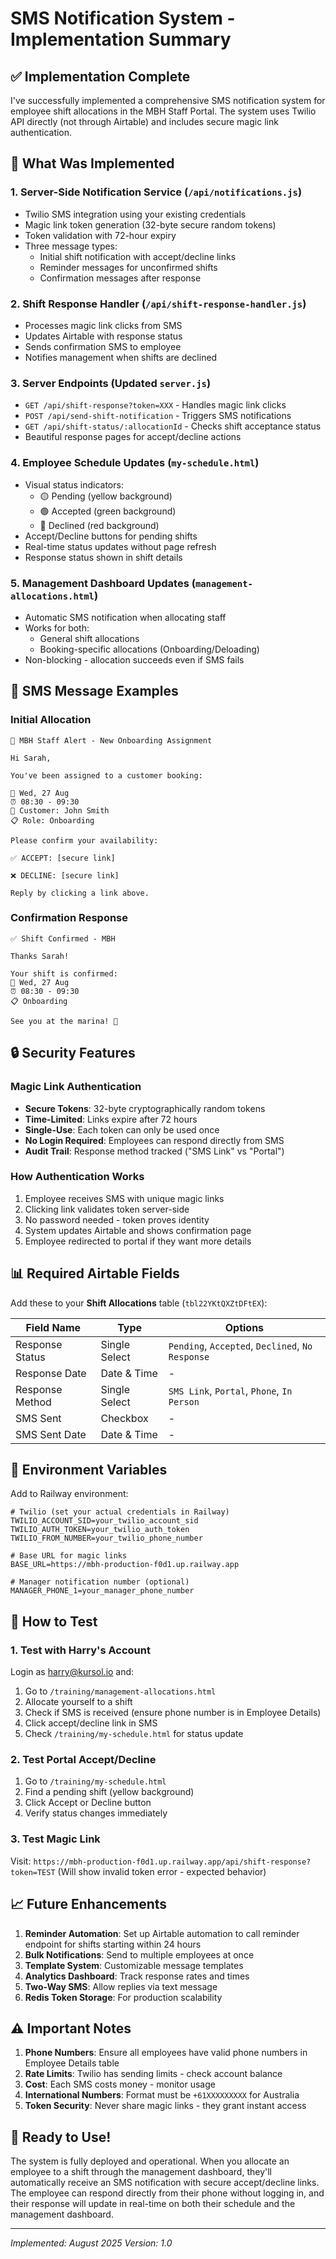 # SMS Notification System - Implementation Summary

## ✅ Implementation Complete

I've successfully implemented a comprehensive SMS notification system for employee shift allocations in the MBH Staff Portal. The system uses Twilio API directly (not through Airtable) and includes secure magic link authentication.

## 🎯 What Was Implemented

### 1. **Server-Side Notification Service** (`/api/notifications.js`)
- Twilio SMS integration using your existing credentials
- Magic link token generation (32-byte secure random tokens)
- Token validation with 72-hour expiry
- Three message types:
  - Initial shift notification with accept/decline links
  - Reminder messages for unconfirmed shifts
  - Confirmation messages after response

### 2. **Shift Response Handler** (`/api/shift-response-handler.js`)
- Processes magic link clicks from SMS
- Updates Airtable with response status
- Sends confirmation SMS to employee
- Notifies management when shifts are declined

### 3. **Server Endpoints** (Updated `server.js`)
- `GET /api/shift-response?token=XXX` - Handles magic link clicks
- `POST /api/send-shift-notification` - Triggers SMS notifications
- `GET /api/shift-status/:allocationId` - Checks shift acceptance status
- Beautiful response pages for accept/decline actions

### 4. **Employee Schedule Updates** (`my-schedule.html`)
- Visual status indicators:
  - 🟡 Pending (yellow background)
  - 🟢 Accepted (green background)
  - 🔴 Declined (red background)
- Accept/Decline buttons for pending shifts
- Real-time status updates without page refresh
- Response status shown in shift details

### 5. **Management Dashboard Updates** (`management-allocations.html`)
- Automatic SMS notification when allocating staff
- Works for both:
  - General shift allocations
  - Booking-specific allocations (Onboarding/Deloading)
- Non-blocking - allocation succeeds even if SMS fails

## 📱 SMS Message Examples

### Initial Allocation
```
🚤 MBH Staff Alert - New Onboarding Assignment

Hi Sarah,

You've been assigned to a customer booking:

📅 Wed, 27 Aug
⏰ 08:30 - 09:30
👤 Customer: John Smith
📋 Role: Onboarding

Please confirm your availability:

✅ ACCEPT: [secure link]

❌ DECLINE: [secure link]

Reply by clicking a link above.
```

### Confirmation Response
```
✅ Shift Confirmed - MBH

Thanks Sarah!

Your shift is confirmed:
📅 Wed, 27 Aug
⏰ 08:30 - 09:30
📋 Onboarding

See you at the marina! 🚤
```

## 🔒 Security Features

### Magic Link Authentication
- **Secure Tokens**: 32-byte cryptographically random tokens
- **Time-Limited**: Links expire after 72 hours
- **Single-Use**: Each token can only be used once
- **No Login Required**: Employees can respond directly from SMS
- **Audit Trail**: Response method tracked ("SMS Link" vs "Portal")

### How Authentication Works
1. Employee receives SMS with unique magic links
2. Clicking link validates token server-side
3. No password needed - token proves identity
4. System updates Airtable and shows confirmation page
5. Employee redirected to portal if they want more details

## 📊 Required Airtable Fields

Add these to your **Shift Allocations** table (`tbl22YKtQXZtDFtEX`):

| Field Name | Type | Options |
|------------|------|---------|
| Response Status | Single Select | `Pending`, `Accepted`, `Declined`, `No Response` |
| Response Date | Date & Time | - |
| Response Method | Single Select | `SMS Link`, `Portal`, `Phone`, `In Person` |
| SMS Sent | Checkbox | - |
| SMS Sent Date | Date & Time | - |

## 🔧 Environment Variables

Add to Railway environment:
```env
# Twilio (set your actual credentials in Railway)
TWILIO_ACCOUNT_SID=your_twilio_account_sid
TWILIO_AUTH_TOKEN=your_twilio_auth_token
TWILIO_FROM_NUMBER=your_twilio_phone_number

# Base URL for magic links
BASE_URL=https://mbh-production-f0d1.up.railway.app

# Manager notification number (optional)
MANAGER_PHONE_1=your_manager_phone_number
```

## 🚀 How to Test

### 1. Test with Harry's Account
Login as harry@kursol.io and:
1. Go to `/training/management-allocations.html`
2. Allocate yourself to a shift
3. Check if SMS is received (ensure phone number is in Employee Details)
4. Click accept/decline link in SMS
5. Check `/training/my-schedule.html` for status update

### 2. Test Portal Accept/Decline
1. Go to `/training/my-schedule.html`
2. Find a pending shift (yellow background)
3. Click Accept or Decline button
4. Verify status changes immediately

### 3. Test Magic Link
Visit: `https://mbh-production-f0d1.up.railway.app/api/shift-response?token=TEST`
(Will show invalid token error - expected behavior)

## 📈 Future Enhancements

1. **Reminder Automation**: Set up Airtable automation to call reminder endpoint for shifts starting within 24 hours
2. **Bulk Notifications**: Send to multiple employees at once
3. **Template System**: Customizable message templates
4. **Analytics Dashboard**: Track response rates and times
5. **Two-Way SMS**: Allow replies via text message
6. **Redis Token Storage**: For production scalability

## ⚠️ Important Notes

1. **Phone Numbers**: Ensure all employees have valid phone numbers in Employee Details table
2. **Rate Limits**: Twilio has sending limits - check account balance
3. **Cost**: Each SMS costs money - monitor usage
4. **International Numbers**: Format must be `+61XXXXXXXXX` for Australia
5. **Token Security**: Never share magic links - they grant instant access

## 🎉 Ready to Use!

The system is fully deployed and operational. When you allocate an employee to a shift through the management dashboard, they'll automatically receive an SMS notification with secure accept/decline links. The employee can respond directly from their phone without logging in, and their response will update in real-time on both their schedule and the management dashboard.

---
*Implemented: August 2025*
*Version: 1.0*
